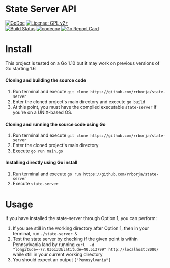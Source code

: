 # State Server API

[![GoDoc](https://godoc.org/github.com/rrborja/state-server?status.svg)](https://godoc.org/github.com/rrborja/state-server)
[![License: GPL v2+](https://img.shields.io/badge/License-GPL%20v3-blue.svg)](https://www.gnu.org/licenses/gpl.txt)  
[![Build Status](https://travis-ci.org/rrborja/state-server.svg?branch=master)](https://travis-ci.org/rrborja/state-server)
[![codecov](https://codecov.io/gh/rrborja/state-server/branch/master/graph/badge.svg)](https://codecov.io/gh/rrborja/state-server)
[![Go Report Card](https://goreportcard.com/badge/github.com/rrborja/state-server)](https://goreportcard.com/report/github.com/rrborja/state-server)

# Install

This project is tested on a Go 1.10 but it may work on previous versions of Go starting 1.6

#### Cloning and building the source code

1. Run terminal and execute `git clone https://github.com/rrborja/state-server`
2. Enter the cloned project's main directory and execute `go build`
3. At this point, you must have the compiled executable `state-server` if you're on a UNIX-based OS.

#### Cloning and running the source code using Go

1. Run terminal and execute `git clone https://github.com/rrborja/state-server`
2. Enter the cloned project's main directory
3. Execute `go run main.go`

#### Installing directly using Go install

1. Run terminal and execute `go run https://github.com/rrborja/state-server`
2. Execute `state-server`

# Usage

If you have installed the state-server through Option 1, you can perform:

1. If you are still in the working directory after Option 1, then in your terminal, run `./state-server &`
2. Test the state server by checking if the given point is within Pennsylvania land by running `curl  -d "longitude=-77.036133&latitude=40.513799" http://localhost:8080/` while still in your current working directory
3. You should expect an output `["Pennsylvania"]`